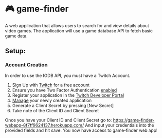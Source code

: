 # 🎮 game-finder
A web application that allows users to search for and view details about video games. The application will use a game database API to fetch basic game data.

## Setup:
### Account Creation
In order to use the IGDB API, you must have a Twitch Account.

1. Sign Up with [Twitch](https://dev.twitch.tv/login) for a free account
2. Ensure you have Two Factor Authentication [enabled](https://www.twitch.tv/settings/security)
3. Register your application in the [Twitch Developer Portal](https://dev.twitch.tv/console/apps/create)
4. [Manage](https://dev.twitch.tv/console/apps) your newly created application
5. Generate a Client Secret by pressing [New Secret]
6. Take note of the Client ID and Client Secret

Once you have your Client ID and Client Secret go to: 
https://game-finder-webapp-8f7ff9624137.herokuapp.com/
And input your credentials into the provided fields and hit save.
You now have access to game-finder web app!
